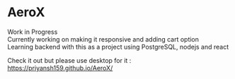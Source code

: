 # AeroX

Work in Progress <br>
Currently working on making it responsive and adding cart option <br>
Learning backend with this as a project using PostgreSQL, nodejs and react <br>

Check it out but please use desktop for it : https://priyansh159.github.io/AeroX/

